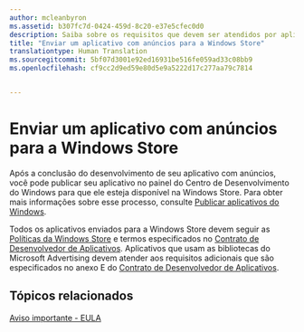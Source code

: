 ```yaml
---
author: mcleanbyron
ms.assetid: b307fc7d-0424-459d-8c20-e37e5cfec0d0
description: Saiba sobre os requisitos que devem ser atendidos por aplicativos que usam as bibliotecas do Microsoft Advertising antes de serem publicados na Loja.
title: "Enviar um aplicativo com anúncios para a Windows Store"
translationtype: Human Translation
ms.sourcegitcommit: 5bf07d3001e92ed16931be516fe059ad33c08bb9
ms.openlocfilehash: cf9cc2d9ed59e80d5e9a5222d17c277aa79c7814


---
```


# Enviar um aplicativo com anúncios para a Windows Store




Após a conclusão do desenvolvimento de seu aplicativo com anúncios, você pode publicar seu aplicativo no painel do Centro de Desenvolvimento do Windows para que ele esteja disponível na Windows Store. Para obter mais informações sobre esse processo, consulte [Publicar aplicativos do Windows](https://developer.microsoft.com/windows/publish).

Todos os aplicativos enviados para a Windows Store devem seguir as [Políticas da Windows Store](https://msdn.microsoft.com/library/windows/apps/dn764944.aspx) e termos especificados no [Contrato de Desenvolvedor de Aplicativos](https://msdn.microsoft.com/library/windows/apps/hh694058.aspx). Aplicativos que usam as bibliotecas do Microsoft Advertising devem atender aos requisitos adicionais que são especificados no anexo E do [Contrato de Desenvolvedor de Aplicativos](https://msdn.microsoft.com/library/windows/apps/hh694058.aspx).

## Tópicos relacionados


[Aviso importante - EULA](important-notice-eula.md)

 

 



<!--HONumber=Aug16_HO3-->


